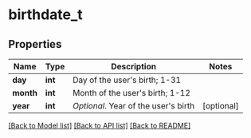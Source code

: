 # birthdate_t

## Properties
Name | Type | Description | Notes
------------ | ------------- | ------------- | -------------
**day** | **int** | Day of the user&#39;s birth; 1-31 | 
**month** | **int** | Month of the user&#39;s birth; 1-12 | 
**year** | **int** | *Optional*. Year of the user&#39;s birth | [optional] 

[[Back to Model list]](../README.md#documentation-for-models) [[Back to API list]](../README.md#documentation-for-api-endpoints) [[Back to README]](../README.md)


